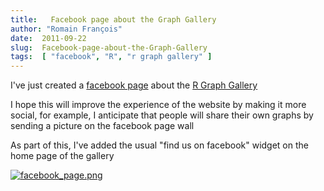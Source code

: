 ```yaml
---
title:   Facebook page about the Graph Gallery
author: "Romain François"
date:  2011-09-22
slug:  Facebook-page-about-the-Graph-Gallery
tags:  [ "facebook", "R", "r graph gallery" ]
---
```

<div class="post-content">
<p>I've just created a 
<a href="http://www.facebook.com/pages/R-Graph-Gallery/169231589826661">facebook page</a> 
about the <a href="http://addictedtor.free.fr/graphiques/">R Graph Gallery</a></p>

<p>I hope this will improve the experience of the website by making it more social, for example, I anticipate that 
people will share their own graphs by sending a picture on the facebook page wall</p>

<p>As part of this, I've added the usual "find us on facebook" widget on the home page of the gallery</p>

<a href="http://addictedtor.free.fr/graphiques"><img src="/public/graphgallery/.facebook_page_m.jpg" alt="facebook_page.png" style="margin: 0 auto; display: block;" title="facebook_page.png, sept. 2011"></a>
</div>
